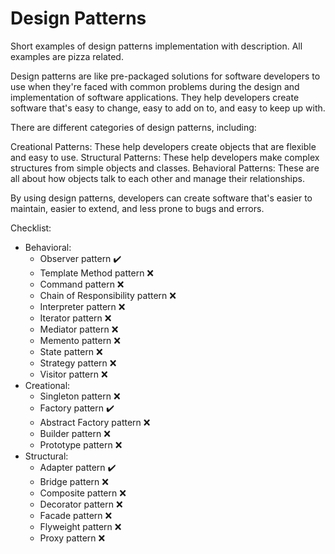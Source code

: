 # Design Patterns
Short examples of design patterns implementation with description. All examples are pizza related.

Design patterns are like pre-packaged solutions for software developers to use when they're faced with common problems during the design and implementation of software applications. They help developers create software that's easy to change, easy to add on to, and easy to keep up with.

There are different categories of design patterns, including:

Creational Patterns: These help developers create objects that are flexible and easy to use.
Structural Patterns: These help developers make complex structures from simple objects and classes.
Behavioral Patterns: These are all about how objects talk to each other and manage their relationships.

By using design patterns, developers can create software that's easier to maintain, easier to extend, and less prone to bugs and errors.

Checklist:
* Behavioral:
  * Observer pattern :heavy_check_mark:
  * Template Method pattern :x:
  * Command pattern :x:
  * Chain of Responsibility pattern :x:
  * Interpreter pattern :x:
  * Iterator pattern :x:
  * Mediator pattern :x:
  * Memento pattern :x:
  * State pattern :x:
  * Strategy pattern :x:
  * Visitor pattern :x:
* Creational:
  * Singleton pattern :x:
  * Factory pattern :heavy_check_mark:
  * Abstract Factory pattern :x:
  * Builder pattern :x:
  * Prototype pattern :x:
* Structural:
  * Adapter pattern :heavy_check_mark:
  * Bridge pattern :x:
  * Composite pattern :x:
  * Decorator pattern :x:
  * Facade pattern :x:
  * Flyweight pattern :x:
  * Proxy pattern :x:
